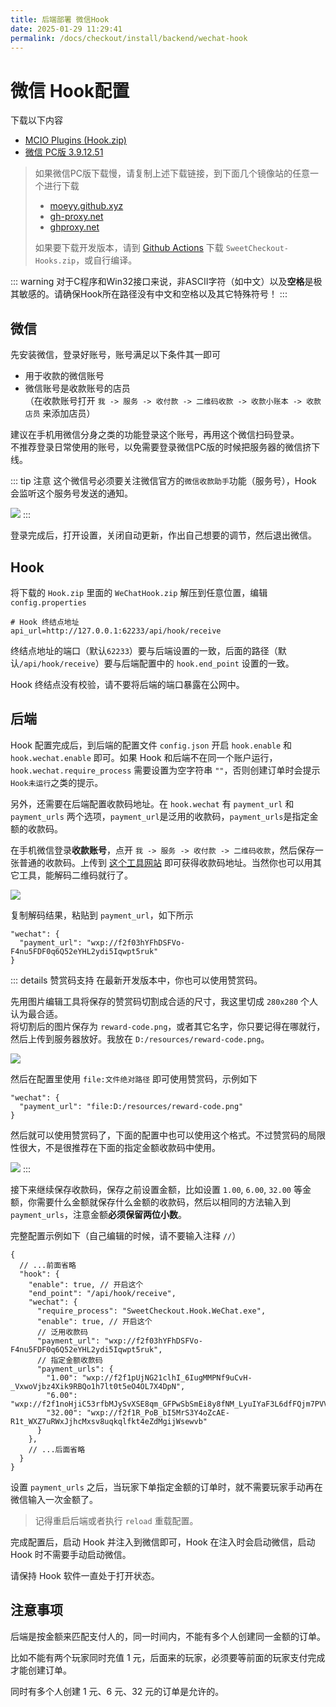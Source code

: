 ```yaml
---
title: 后端部署 微信Hook
date: 2025-01-29 11:29:41
permalink: /docs/checkout/install/backend/wechat-hook
---
```


# 微信 Hook配置

下载以下内容
+ [MCIO Plugins (Hook.zip)](https://plugins.mcio.dev/dl/?repo=SweetCheckout)
+ [微信 PC版 3.9.12.51](https://github.com/tom-snow/wechat-windows-versions/releases/download/v3.9.12.51/WeChatSetup-3.9.12.51.exe)

> 如果微信PC版下载慢，请复制上述下载链接，到下面几个镜像站的任意一个进行下载
> + [moeyy.github.xyz](https://github.moeyy.xyz/)
> + [gh-proxy.net](https://gh-proxy.net/)
> + [ghproxy.net](https://ghproxy.net/)
>
> 如果要下载开发版本，请到 [Github Actions](https://github.com/MrXiaoM/SweetCheckout/actions/workflows/build.yml) 下载 `SweetCheckout-Hooks.zip`，或自行编译。

::: warning
对于C程序和Win32接口来说，非ASCII字符（如中文）以及**空格**是极其敏感的。请确保Hook所在路径没有中文和空格以及其它特殊符号！
:::

## 微信

先安装微信，登录好账号，账号满足以下条件其一即可
+ 用于收款的微信账号
+ 微信账号是收款账号的店员  
（在收款账号打开 `我 -> 服务 -> 收付款 -> 二维码收款 -> 收款小账本 -> 收款店员` 来添加店员）

建议在手机用微信分身之类的功能登录这个账号，再用这个微信扫码登录。  
不推荐登录日常使用的账号，以免需要登录微信PC版的时候把服务器的微信挤下线。

::: tip 注意
这个微信号必须要关注微信官方的`微信收款助手`功能（服务号），Hook 会监听这个服务号发送的通知。

![](https://pic1.imgdb.cn/item/67f3f2bce381c3632beea374.png)
:::

登录完成后，打开设置，关闭自动更新，作出自己想要的调节，然后退出微信。

## Hook

将下载的 `Hook.zip` 里面的 `WeChatHook.zip` 解压到任意位置，编辑 `config.properties`
```properties
# Hook 终结点地址
api_url=http://127.0.0.1:62233/api/hook/receive
```
终结点地址的端口（默认`62233`）要与后端设置的一致，后面的路径（默认`/api/hook/receive`）要与后端配置中的 `hook.end_point` 设置的一致。

Hook 终结点没有校验，请不要将后端的端口暴露在公网中。

## 后端

Hook 配置完成后，到后端的配置文件 `config.json` 开启 `hook.enable` 和 `hook.wechat.enable` 即可。如果 Hook 和后端不在同一个账户运行，`hook.wechat.require_process` 需要设置为空字符串 `""`，否则创建订单时会提示`Hook未运行`之类的提示。

另外，还需要在后端配置收款码地址。在 `hook.wechat` 有 `payment_url` 和 `payment_urls` 两个选项，`payment_url`是泛用的收款码，`payment_urls`是指定金额的收款码。

在手机微信登录**收款账号**，点开 `我 -> 服务 -> 收付款 -> 二维码收款`，然后保存一张普通的收款码。上传到 [这个工具网站](https://cli.im/deqr/) 即可获得收款码地址。当然你也可以用其它工具，能解码二维码就行了。

![](https://pic1.imgdb.cn/item/67b04a6ed0e0a243d4ff9528.png)

复制解码结果，粘贴到 `payment_url`，如下所示
```json5
"wechat": {
  "payment_url": "wxp://f2f03hYFhDSFVo-F4nu5FDF0q6Q52eYHL2ydi5Iqwpt5ruk"
}
```

::: details 赞赏码支持
在最新开发版本中，你也可以使用赞赏码。

先用图片编辑工具将保存的赞赏码切割成合适的尺寸，我这里切成 `280x280` 个人认为最合适。  
将切割后的图片保存为 `reward-code.png`，或者其它名字，你只要记得在哪就行，然后上传到服务器放好。我放在 `D:/resources/reward-code.png`。

![](https://pic1.imgdb.cn/item/685b9dee58cb8da5c86fade4.png)

然后在配置里使用 `file:文件绝对路径` 即可使用赞赏码，示例如下
```json5
"wechat": {
  "payment_url": "file:D:/resources/reward-code.png"
}
```

然后就可以使用赞赏码了，下面的配置中也可以使用这个格式。不过赞赏码的局限性很大，不是很推荐在下面的指定金额收款码中使用。

![](https://pic1.imgdb.cn/item/685b9f4758cb8da5c86fae92.png)
:::

接下来继续保存收款码，保存之前设置金额，比如设置 `1.00`, `6.00`, `32.00` 等金额，你需要什么金额就保存什么金额的收款码，然后以相同的方法输入到 `payment_urls`，注意金额**必须保留两位小数**。

完整配置示例如下（自己编辑的时候，请不要输入注释 `//`）
```json5
{
  // ...前面省略
  "hook": {
    "enable": true, // 开启这个
    "end_point": "/api/hook/receive",
    "wechat": {
      "require_process": "SweetCheckout.Hook.WeChat.exe",
      "enable": true, // 开启这个
      // 泛用收款码
      "payment_url": "wxp://f2f03hYFhDSFVo-F4nu5FDF0q6Q52eYHL2ydi5Iqwpt5ruk",
      // 指定金额收款码
      "payment_urls": {
        "1.00": "wxp://f2f1pUjNG21clhI_6IugMMPNf9uCvH-_VxwoVjbz4Xik9RBQo1h7lt0t5eO4OL7X4DpN",
        "6.00": "wxp://f2f1noHjiC53rfbMJySvXSE8qm_GFPwSbSmEi8y8fNM_LyuIYaF3L6dfFQjm7PVVVnwj",
        "32.00": "wxp://f2f1R_PoB_bI5MrS3Y4oZcAE-R1t_WXZ7uRWxJjhcMxsv8uqkqlfkt4eZdMgijWsewvb"
      }
    },
    // ...后面省略
  }
}
```

设置 `payment_urls` 之后，当玩家下单指定金额的订单时，就不需要玩家手动再在微信输入一次金额了。

> 记得重启后端或者执行 `reload` 重载配置。

完成配置后，启动 Hook 并注入到微信即可，Hook 在注入时会启动微信，启动 Hook 时不需要手动启动微信。

请保持 Hook 软件一直处于打开状态。

## 注意事项

后端是按金额来匹配支付人的，同一时间内，不能有多个人创建同一金额的订单。

比如不能有两个玩家同时充值 1 元，后面来的玩家，必须要等前面的玩家支付完成才能创建订单。

同时有多个人创建 1 元、6 元、32 元的订单是允许的。

